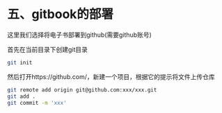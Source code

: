 # 五、gitbook的部署

这里我们选择将电子书部署到github(需要github账号)

首先在当前目录下创建git目录

~~~bash
git init
~~~

然后打开https://github.com/，新建一个项目，根据它的提示将文件上传仓库

~~~bash
git remote add origin git@github.com:xxx/xxx.git
git add .
git commit -m 'xxx'
~~~

